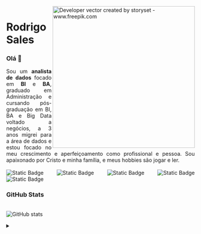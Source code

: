 <img align="right" alt="Developer vector created by storyset - www.freepik.com" height="380" src="Site Stats-amico.png">
<h1>
    <span>Rodrigo Sales</span>
</h1>

<h3 align="left">Olá 🤙</h3>

<p align="justify"> Sou um <b>analista de dados</b> focado em <b>BI</b> e <b>BA</b>, graduado em Administração e cursando pós-graduação em BI, BA e Big Data voltado a negócios, a 3 anos migrei para a área de dados e estou focado no meu crescimento e aperfeiçoamento como profissional e pessoa. Sou apaixonado por Cristo e minha família, e meus hobbies são jogar e ler.
<br>
<br>
<img alt="Static Badge" src="https://img.shields.io/badge/Python-brightgreen?style=plastic&logo=python&labelColor=gray&color=gray"> <img alt="Static Badge" src="https://img.shields.io/badge/SQL-brightgreen?style=plastic&logo=microsoft sql server&labelColor=gray&color=gray"> <img alt="Static Badge" src="https://img.shields.io/badge/Power%20BI-brightgreen?style=plastic&logo=powerbi&labelColor=gray&color=gray"> <img alt="Static Badge" src="https://img.shields.io/badge/Grafana-brightgreen?style=plastic&logo=grafana&labelColor=gray&color=gray"> <img alt="Static Badge" src="https://img.shields.io/badge/Looker-brightgreen?style=plastic&logo=looker&labelColor=gray&color=gray">

<h3 align="left">GitHub Stats</h3>

<br>![GitHub stats](https://github-readme-stats-git-masterrstaa-rickstaa.vercel.app/api?username=rodrigossales&hide_title=true&show_icons=true&include_all_commits=false&count_private=true&line_height=25&hide=issues&theme=codeSTACKr)
<br>

<details align="left">
  <summary></summary> 
 
  - Badges por <a href="https://shields.io/">shields.io</a><br>
  - GitHub Stats por <a href="https://github.com/anuraghazra/github-readme-stats">anuraghazra</a>
  - Business illustrations por <a href="https://storyset.com/business">Storyset</a> (edited by author)
  - Auxílio na construção do readme por <a href="https://github.com/elidianaandrade">Elidiana Andrade</a>

</details>
